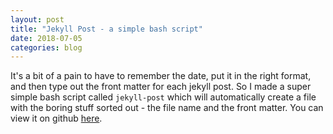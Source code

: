 ```yaml
---
layout: post
title: "Jekyll Post - a simple bash script"
date: 2018-07-05
categories: blog
---
```


It's a bit of a pain to have to remember the date, put it in the right format, and then type out the front matter for each jekyll post.
So I made a super simple bash script called `jekyll-post` which will automatically create a file with the boring stuff sorted out - the file name and the front matter.
You can view it on github [here](http://github.com/bowdens/jekyll-post).
